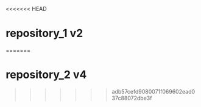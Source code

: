 <<<<<<< HEAD
# repository_1 v2
=======
# repository_2 v4
>>>>>>> adb57cefd9080071f069602ead037c88072dbe3f
